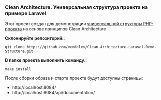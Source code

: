 ### Clean Architecture. Универсальная структура проекта на примере Laravel

Этот проект создан для демонстрации [универсальной структуры PHP-проекта](doc/CleanStructure.md) на основе принципов Clean Architecture

**Склонируйте репозиторий:**:
```shell
git clone https://github.com/vendelev/Clean-Architecture-Laravel-Demo-Structure.git
```

**В папке проекта выполнить команду:**:
```shell
make install
```

После сборки образа и старта проекта будут доступны страницы:
- http://localhost:8084/
- http://localhost:8084/api/documentation/